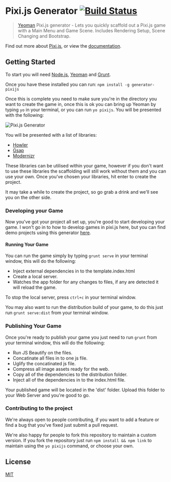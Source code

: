 # Pixi.js Generator [![Build Status](https://secure.travis-ci.org/garfty/pixijs-generator.png?branch=master)](https://travis-ci.org/garfty/pixijs-generator)

> [Yeoman](http://yeoman.io) Pixi.js generator - Lets you quickly scaffold out a Pixi.js game with a Main Menu and Game Scene. Includes Rendering Setup, Scene Changing and Bootstrap.

Find out more about [Pixi.js](http://www.pixijs.com/), or view the [documentation](http://www.goodboydigital.com/pixijs/docs/).

## Getting Started

To start you will need [Node.js](https://nodejs.org/), [Yeoman](http://yeoman.io/) and [Grunt](http://gruntjs.com/).

Once you have these installed you can run: `npm install -g generator-pixijs`

Once this is complete you need to make sure you're in the directory you want to create the game in, once this is ok you can bring up Yeoman by typing `yo` in your terminal, or you can run `yo pixijs`. You will be presented with the following:

![Pixi.js Generator](https://cloud.githubusercontent.com/assets/194175/8824384/0f4a5d42-306d-11e5-8b9b-eab715390f78.png)

You will be presented with a list of libraries:

- [Howler](https://github.com/goldfire/howler.js/)
- [Gsap](http://greensock.com/gsap)
- [Modernizr](http://modernizr.com/)

These libraries can be utilised within your game, however if you don't want to use these libraries the scaffolding will still work without them and you can use your own. Once you've chosen your libraries, hit enter to create the project.

It may take a while to create the project, so go grab a drink and we'll see you on the other side.

### Developing your Game

Now you've got your project all set up, you're good to start developing your game. I won't go in to how to develop games in pixi.js here, but you can find demo projects using this generator [here](http://linktodemos.com).

#### Running Your Game

You can run the game simply by typing `grunt serve` in your terminal window, this will do the following:

 - Inject external dependencies in to the template.index.html
 - Create a local server.
 - Watches the app folder for any changes to files, if any are detected it will reload the game.

To stop the local server, press `ctrl+c` in your terminal window.

You may also want to run the distribution build of your game, to  do this just run `grunt serve:dist` from your terminal window. 

### Publishing Your Game

Once you're ready to publish your game you just need to run `grunt` from your terminal window, this will do the following:

- Run JS Beautify on the files.
- Concatinate all files in to one js file.
- Uglify the concatinated js file.
- Compress all image assets ready for the web.
- Copy all of the dependencies to the distribution folder.
- Inject all of the dependencies in to the index.html file.

Your published game will be located in the 'dist' folder. Upload this folder to your Web Server and you're good to go.

### Contributing to the project

We're always open to people contributing, if you want to add a feature or find a bug that you've fixed just submit a pull request. 

We're also happy for people to fork this repository to maintain a custom version. If you fork the repository just run `npm install && npm link` to maintain using the `yo pixijs` command, or choose your own.

## License

[MIT](http://opensource.org/licenses/MIT)
